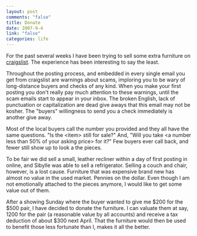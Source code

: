 ```yaml
--- 
layout: post
comments: "false"
title: Donate
date: 2007-9-4
link: "false"
categories: life
---
```

For the past several weeks I have been trying to sell some extra furniture on <a href="http://www.salvationarmyusa.org/usn/www_usn.nsf/vw-sublinks/85256DDC007274DF80256B80003C8893?openDocument" title="Kansas City craigslist">craigslist</a>.  The experience has been interesting to say the least.

Throughout the posting process, and embedded in every single email you get from craigslist are warnings about scams, imploring you to be wary of long-distance buyers and checks of any kind.  When you make your first posting you don't really pay much attention to these warnings, until the scam emails start to appear in your inbox.  The broken English, lack of punctuation or capitalization are dead give aways that this email may not be kosher.  The "buyers" willingness to send you a check immediately is another give away.

Most of the local buyers call the number you provided and they all have the same questions.  "Is the &lt;item&gt; still for sale?" And, "Will you take &lt;a number less than 50% of your asking price&gt; for it?"  Few buyers ever call back, and fewer still show up to look a the pieces.

To be fair we did sell a small, leather recliner within a day of first posting in online, and Sibylle was able to sell a refrigerator.  Selling a couch and chair, however, is a lost cause.  Furniture that was expensive brand new has almost no value in the used market.  Pennies on the dollar.  Even though I am not emotionally attached to the pieces anymore, I would like to get some value out of them.

After a showing Sunday where the buyer wanted to give me $200 for the $500 pair, I have decided to donate the furniture.   I can valuate them at say, 1200 for the pair (a reasonable value by all accounts) and receive a tax deduction of about $300 next April.  That the furniture would then be used to benefit those less fortunate than I, makes it all the better.
